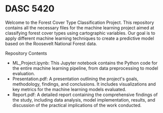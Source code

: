 # DASC 5420

Welcome to the Forest Cover Type Classification Project. This repository contains all the necessary files for the machine learning project aimed at classifying forest cover types using cartographic variables. Our goal is to apply different machine learning techniques to create a predictive model based on the Roosevelt National Forest data.

Repository Contents
- ML_Project.ipynb: This Jupyter notebook contains the Python code for the entire machine learning pipeline, from data preprocessing to model evaluation.
- Presentation.pdf: A presentation outlining the project's goals, methodology, findings, and conclusions. It includes visualizations and key metrics for the machine learning models evaluated.
- Report.pdf: A detailed report containing the comprehensive findings of the study, including data analysis, model implementation, results, and discussion of the practical implications of the work conducted.
